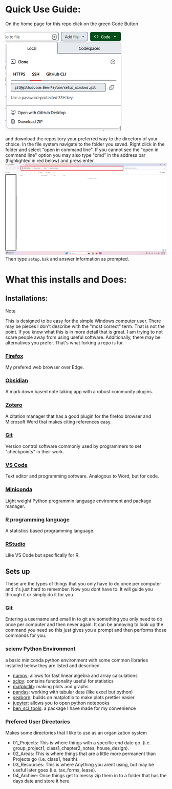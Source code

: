 # Quick Use Guide:
On the home page for this repo click on the green Code Button

![](pics/green_button.png)

and download the repository your preferred way to the directory of your choice.
In the file system navigate to the folder you saved. Right click in the folder and select "open in command line". If you cannot see the "open in command line" option you may also type "cmd" in the address bar (highlighted in red below) and press enter.
![](pics/how_to_open_cmd.png)
Then type `setup.bak` and answer information as prompted. 
# What this installs and Does:

## Installations:
> [!note]
> This is designed to be easy for the simple Windows computer user. There may be pieces I don't describe with the "most correct" term. That is not the point. If you know what this is in more detail that is great. I am trying to not scare people away from using useful software. Additionally, there may be alternatives you prefer. That's what forking a repo is for.
### [Firefox](https://www.mozilla.org/en-US/firefox/download/thanks/)
My prefered web browser over Edge.
### [Obsidian](https://help.obsidian.md/)
A mark down based note taking app with a robust community plugins.
### [Zotero](https://www.zotero.org/support/)
A citation manager that has a good plugin for the firefox browser and Microsoft Word that makes citing references easy.
### [Git](https://git-scm.com/)
Version control software commonly used by programmers to set "checkpoints" in their work.
### [VS Code](https://code.visualstudio.com/)
Text editor and programming software. Analogous to Word, but for code. 
### [Miniconda](https://learning.anaconda.com/courses/get-started-with-anaconda?utm_campaign=learning&utm_medium=documentation&utm_source=anacondadocs&utm_content=distroindexbutton)
Light weight Python programmin language environment and package manager.
### [R programming language](https://cran.r-project.org/manuals.html)
A statistics based programming language.
### [RStudio](https://posit.co/download/rstudio-desktop/)
Like VS Code but specifically for R.

## Sets up
These are the types of things that you only have to do once per computer and it's just hard to remember. Now you dont have to. It will guide you through it or simply do it for you.
### Git
Entering a username and email in to git are something you only need to do once per computer and then never again. It can be annoying to look up the command you need so this just gives you a prompt and then performs those commands for you.
### scienv Python Environment
a basic miniconda python environment with some common libraries installed below they are listed and described
- [numpy](https://numpy.org/doc/stable/): allows for fast linear algebra and array calculations
- [scipy](https://docs.scipy.org/doc/scipy/): contains functionality useful for statistics
- [matplotlib](https://matplotlib.org/): making plots and graphs
- [pandas](https://pandas.pydata.org/docs/): working with tabular data (like excel but python)
- [seaborn](https://seaborn.pydata.org/): builds on matplotlib to make plots prettier easier
- [jupyter](https://docs.jupyter.org/en/latest/): allows you to open python notebooks
- [ben_sci_tools](https://pypi.org/project/ben-sci-tools/): a package I have made for my convenience  
### Prefered User Directories
Makes some directories that I like to use as an organization system
- 01_Projects: This is where things with a specific end date go. (i.e. group_project1, class1_chapter2_notes, house_design).
- 02_Areas: This is where things that are a little more permanent than Projects go (i.e. class1, health).
- 03_Resources: This is where Anything you arent using, but may be useful later goes (i.e. tax_forms, lease).
- 04_Archive: Once things get to messy zip them in to a folder that has the days date and store it here.
